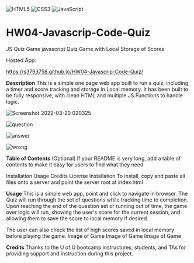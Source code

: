 ![HTML5](https://img.shields.io/badge/html5-%23E34F26.svg?style=for-the-badge&logo=html5&logoColor=white) ![CSS3](https://img.shields.io/badge/css3-%231572B6.svg?style=for-the-badge&logo=css3&logoColor=white) ![JavaScript](https://img.shields.io/badge/javascript-%23323330.svg?style=for-the-badge&logo=javascript&logoColor=%23F7DF1E)
# HW04-Javascrip-Code-Quiz
JS Quiz Game
javascript Quiz Game with Local Storage of Scores

Hosted App:

https://s3793758.github.io/HW04-Javascrip-Code-Quiz/

**Description**
This is a simple one page web app built to run a quiz, including a timer and score tracking and storage in Local memory. It has been built to be fully responsive, with clean HTML and multiple JS Functions to handle logic.

![Screenshot 2022-03-20 020325](https://user-images.githubusercontent.com/58293386/159126660-ebf9adff-eb53-4e47-9162-69f18dd9f0d3.png)

![question](https://user-images.githubusercontent.com/58293386/159126668-e45e92cf-f810-43c2-a6c9-68a3de44828f.png)

![answer](https://user-images.githubusercontent.com/58293386/159126672-83d5980d-010a-4d74-ac5e-37a07b5c5022.png)

![wrong](https://user-images.githubusercontent.com/58293386/159126679-1e749f1c-e29c-482d-aac7-88c9c40c575b.png)

**Table of Contents** (Optional)
If your README is very long, add a table of contents to make it easy for users to find what they need.

Installation
Usage
Credits
License
Installation
To install, copy and paste all files onto a server and point the server root at index.html

**Usage**
This is a simple web app, point and click to navigate in browser. The Quiz will run through the set of questions while tracking time to completion. Upon reaching the end of the question set or running out of time, the game over logic will run, showing the user's score for the current session, and allowing them to save the score to local memory if desired.

The user can also check the list of high scores saved in local memory before playing the game. Image of Game Image of Game Image of Game

**Credits**
Thanks to the U of U bootcamp instructures, students, and TAs for providing support and instruction during this project.
